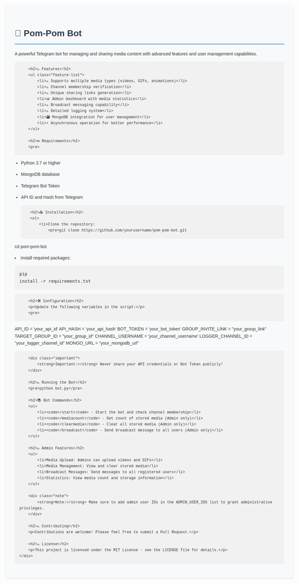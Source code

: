 <!DOCTYPE html>
<html lang="en">
<head>
    <meta charset="UTF-8">
    <meta name="viewport" content="width=device-width, initial-scale=1.0">
    <title>Pom-Pom Bot - Telegram Media Sharing Bot</title>
    <style>
        body {
            font-family: Arial, sans-serif;
            line-height: 1.6;
            max-width: 1000px;
            margin: 0 auto;
            padding: 20px;
            color: #333;
        }
        .container {
            background-color: #f8f9fa;
            border-radius: 8px;
            padding: 30px;
            box-shadow: 0 2px 4px rgba(0,0,0,0.1);
        }
        h1 {
            color: #2c3e50;
            border-bottom: 2px solid #3498db;
            padding-bottom: 10px;
        }
        h2 {
            color: #2980b9;
            margin-top: 25px;
        }
        pre {
            background-color: #f1f1f1;
            padding: 15px;
            border-radius: 5px;
            overflow-x: auto;
        }
        code {
            font-family: 'Courier New', Courier, monospace;
            background-color: #f1f1f1;
            padding: 2px 5px;
            border-radius: 3px;
        }
        ul {
            padding-left: 20px;
        }
        .feature-list li {
            margin-bottom: 10px;
        }
        .note {
            background-color: #fff3cd;
            border-left: 4px solid #ffc107;
            padding: 15px;
            margin: 15px 0;
        }
        .important {
            background-color: #f8d7da;
            border-left: 4px solid #dc3545;
            padding: 15px;
            margin: 15px 0;
        }
    </style>
</head>
<body>
    <div class="container">
        <h1>🤖 Pom-Pom Bot</h1>
        <p>A powerful Telegram bot for managing and sharing media content with advanced features and user management capabilities.</p>

        <h2>🌟 Features</h2>
        <ul class="feature-list">
            <li>📱 Supports multiple media types (videos, GIFs, animations)</li>
            <li>🔐 Channel membership verification</li>
            <li>🎯 Unique sharing links generation</li>
            <li>📊 Admin dashboard with media statistics</li>
            <li>📢 Broadcast messaging capability</li>
            <li>📝 Detailed logging system</li>
            <li>🗃️ MongoDB integration for user management</li>
            <li>⚡ Asynchronous operation for better performance</li>
        </ul>

        <h2>⚙️ Requirements</h2>
        <pre>
- Python 3.7 or higher
- MongoDB database
- Telegram Bot Token
- API ID and Hash from Telegram</pre>

        <h2>📥 Installation</h2>
        <ol>
            <li>Clone the repository:
                <pre>git clone https://github.com/yourusername/pom-pom-bot.git
cd pom-pom-bot</pre>
            </li>
            <li>Install required packages:
                <pre>pip install -r requirements.txt</pre>
            </li>
        </ol>

        <h2>🛠️ Configuration</h2>
        <p>Update the following variables in the script:</p>
        <pre>
API_ID = 'your_api_id'
API_HASH = 'your_api_hash'
BOT_TOKEN = 'your_bot_token'
GROUP_INVITE_LINK = "your_group_link"
TARGET_GROUP_ID = "your_group_id"
CHANNEL_USERNAME = 'your_channel_username'
LOGGER_CHANNEL_ID = "your_logger_channel_id"
MONGO_URL = "your_mongodb_url"</pre>

        <div class="important">
            <strong>Important:</strong> Never share your API credentials or Bot Token publicly!
        </div>

        <h2>🚀 Running the Bot</h2>
        <pre>python bot.py</pre>

        <h2>📚 Bot Commands</h2>
        <ul>
            <li><code>/start</code> - Start the bot and check channel membership</li>
            <li><code>/mediacount</code> - Get count of stored media (Admin only)</li>
            <li><code>/clearmedia</code> - Clear all stored media (Admin only)</li>
            <li><code>/broadcast</code> - Send broadcast message to all users (Admin only)</li>
        </ul>

        <h2>👥 Admin Features</h2>
        <ul>
            <li>Media Upload: Admins can upload videos and GIFs</li>
            <li>Media Management: View and clear stored media</li>
            <li>Broadcast Messages: Send messages to all registered users</li>
            <li>Statistics: View media count and storage information</li>
        </ul>

        <div class="note">
            <strong>Note:</strong> Make sure to add admin user IDs in the ADMIN_USER_IDS list to grant administrative privileges.
        </div>

        <h2>🤝 Contributing</h2>
        <p>Contributions are welcome! Please feel free to submit a Pull Request.</p>

        <h2>📄 License</h2>
        <p>This project is licensed under the MIT License - see the LICENSE file for details.</p>
    </div>
</body>
</html>
